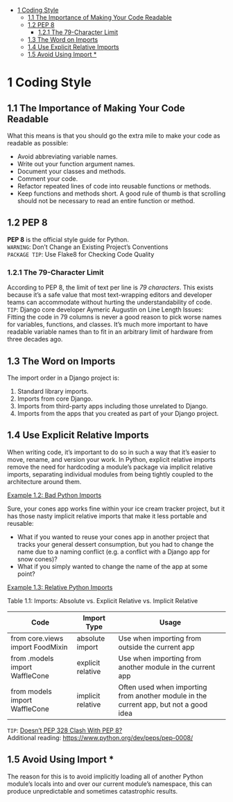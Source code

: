 <!-- TOC -->

- [1 Coding Style](#1-coding-style)
    - [1.1 The Importance of Making Your Code Readable](#11-the-importance-of-making-your-code-readable)
    - [1.2 PEP 8](#12-pep-8)
        - [1.2.1 The 79-Character Limit](#121-the-79-character-limit)
    - [1.3 The Word on Imports](#13-the-word-on-imports)
    - [1.4 Use Explicit Relative Imports](#14-use-explicit-relative-imports)
    - [1.5 Avoid Using Import *](#15-avoid-using-import)

<!-- /TOC -->

# 1 Coding Style

## 1.1 The Importance of Making Your Code Readable

What this means is that you should go the extra mile to make your code as readable as possible:

- Avoid abbreviating variable names.  
- Write out your function argument names.  
- Document your classes and methods.  
- Comment your code.  
- Refactor repeated lines of code into reusable functions or methods.
- Keep functions and methods short. A good rule of thumb is that scrolling should not be necessary to read an entire function or method.  

## 1.2 PEP 8

**PEP 8** is the official style guide for Python.  
`WARNING`: Don’t Change an Existing Project’s Conventions  
`PACKAGE TIP`: Use Flake8 for Checking Code Quality  

### 1.2.1 The 79-Character Limit

According to PEP 8, the limit of text per line is *79 characters*. This exists because it’s a safe value that most text-wrapping editors and developer teams can accommodate without hurting the understandability of code.  
`TIP`: Django core developer Aymeric Augustin on Line Length Issues:  
Fitting the code in 79 columns is never a good reason to pick worse names for variables, functions, and classes. It’s much more important to have readable variable names than to fit in an arbitrary limit of hardware from three decades ago.  

## 1.3 The Word on Imports

The import order in a Django project is:  

1. Standard library imports.
2. Imports from core Django.
3. Imports from third-party apps including those unrelated to Django.
4. Imports from the apps that you created as part of your Django project.

## 1.4 Use Explicit Relative Imports

When writing code, it’s important to do so in such a way that it’s easier to move, rename, and version your work. In Python, explicit relative imports remove the need for hardcoding a module’s package via implicit relative imports, separating individual modules from being tightly coupled to the architecture around them.  

[Example 1.2: Bad Python Imports](https://github.com/smagul/2scoops-django/blob/master/2scoops-django/1-coding-style/ex1.2.py)  

Sure, your cones app works fine within your ice cream tracker project, but it has those nasty implicit relative imports that make it less portable and reusable:  

- What if you wanted to reuse your cones app in another project that tracks your general dessert consumption, but you had to change the name due to a naming conflict (e.g. a conflict with a Django app for snow cones)?  
- What if you simply wanted to change the name of the app at some point?  
  
[Example 1.3: Relative Python Imports](https://github.com/smagul/2scoops-django/blob/master/2scoops-django/1-coding-style/ex1.3.py)  

Table 1.1: Imports: Absolute vs. Explicit Relative vs. Implicit Relative  

| Code                             | Import Type       | Usage                                                                                 |
| -------------------------------- | ----------------- | ------------------------------------------------------------------------------------- |
| from core.views import FoodMixin | absolute import   | Use when importing from outside the current app                                       |
| from .models import WaffleCone   | explicit relative | Use when importing from another module in the current app                             |
| from models import WaffleCone    | implicit relative | Often used when importing from another module in the current app, but not a good idea |

`TIP`: [Doesn’t PEP 328 Clash With PEP 8?](https://mail.python.org/pipermail/python-dev/2010-October/104476.html)  
Additional reading: <https://www.python.org/dev/peps/pep-0008/>  

## 1.5 Avoid Using Import *

The reason for this is to avoid implicitly loading all of another Python module’s locals into and over our current module’s namespace, this can produce unpredictable and sometimes catastrophic results.
